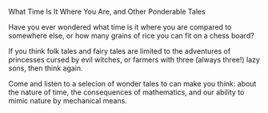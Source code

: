 What Time Is It Where You Are, and Other Ponderable Tales

Have you ever wondered what time is it where you are compared to somewhere else, or how many grains of rice you can fit on a chess board?

If you think folk tales and fairy tales are limited to the adventures of princesses cursed by evil witches, or farmers with three (always three!) lazy sons, then think again.

Come and listen to a selecion of wonder tales to can make you think: about the nature of time, the consequences of mathematics, and our ability to mimic nature by mechanical means.

